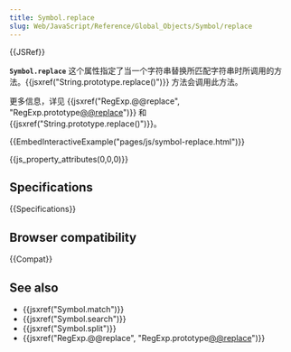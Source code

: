 ```yaml
---
title: Symbol.replace
slug: Web/JavaScript/Reference/Global_Objects/Symbol/replace
---
```


{{JSRef}}

**`Symbol.replace`** 这个属性指定了当一个字符串替换所匹配字符串时所调用的方法。{{jsxref("String.prototype.replace()")}} 方法会调用此方法。

更多信息，详见 {{jsxref("RegExp.@@replace", "RegExp.prototype[@@replace]()")}} 和 {{jsxref("String.prototype.replace()")}}。

{{EmbedInteractiveExample("pages/js/symbol-replace.html")}}

{{js_property_attributes(0,0,0)}}

## Specifications

{{Specifications}}

## Browser compatibility

{{Compat}}

## See also

- {{jsxref("Symbol.match")}}
- {{jsxref("Symbol.search")}}
- {{jsxref("Symbol.split")}}
- {{jsxref("RegExp.@@replace", "RegExp.prototype[@@replace]()")}}
